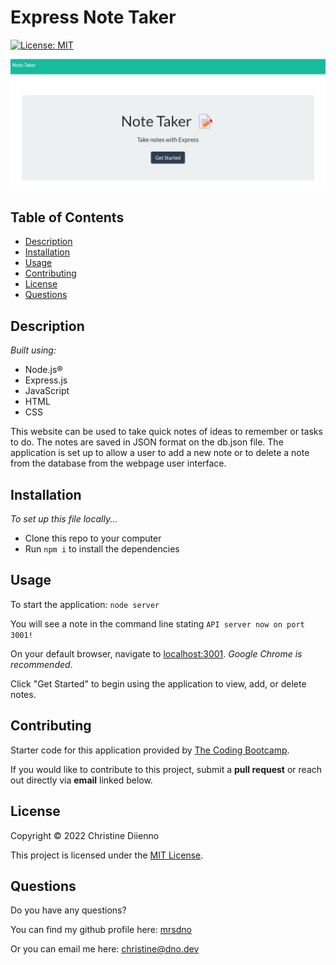 # Express Note Taker

[![License: MIT](https://img.shields.io/badge/License-MIT-yellow.svg)](https://opensource.org/licenses/MIT)

![screenshot](./public/assets/screenshot.jpg)

## Table of Contents

* [Description](#description)
* [Installation](#installation)
* [Usage](#usage)
* [Contributing](#contributing)
* [License](#license)
* [Questions](#questions)

## Description

*Built using:*
- Node.js®
- Express.js
- JavaScript
- HTML
- CSS

This website can be used to take quick notes of ideas to remember or tasks to do. The notes are saved in JSON format on the db.json file. The application is set up to allow a user to add a new note or to delete a note from the database from the webpage user interface.

## Installation

*To set up this file locally...*

 - Clone this repo to your computer
 - Run `npm i` to install the dependencies

## Usage

To start the application: `node server`

You will see a note in the command line stating `API server now on port 3001!`

On your default browser, navigate to [localhost:3001](localhost:3001). *Google Chrome is recommended*.

Click "Get Started" to begin using the application to view, add, or delete notes. 

## Contributing

Starter code for this application provided by [The Coding Bootcamp](https://github.com/coding-boot-camp/miniature-eureka).

If you would like to contribute to this project, submit a **pull request** or reach out directly via **email** linked below.

## License

Copyright © 2022 Christine Diienno

This project is licensed under the [MIT License](https://mit-license.org/).

## Questions

Do you have any questions? 

You can find my github profile here: [mrsdno](https://github.com/mrsdno)

Or you can email me here: [christine@dno.dev](mailto:christine@dno.dev)
